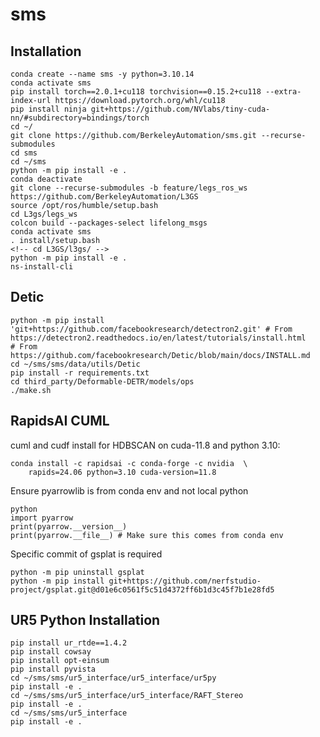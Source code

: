 # sms

## Installation
```
conda create --name sms -y python=3.10.14
conda activate sms
pip install torch==2.0.1+cu118 torchvision==0.15.2+cu118 --extra-index-url https://download.pytorch.org/whl/cu118
pip install ninja git+https://github.com/NVlabs/tiny-cuda-nn/#subdirectory=bindings/torch
cd ~/
git clone https://github.com/BerkeleyAutomation/sms.git --recurse-submodules
cd sms
cd ~/sms
python -m pip install -e .
conda deactivate
git clone --recurse-submodules -b feature/legs_ros_ws https://github.com/BerkeleyAutomation/L3GS
source /opt/ros/humble/setup.bash
cd L3gs/legs_ws
colcon build --packages-select lifelong_msgs
conda activate sms
. install/setup.bash
<!-- cd L3GS/l3gs/ -->
python -m pip install -e .
ns-install-cli

```

## Detic
```
python -m pip install 'git+https://github.com/facebookresearch/detectron2.git' # From https://detectron2.readthedocs.io/en/latest/tutorials/install.html
# From https://github.com/facebookresearch/Detic/blob/main/docs/INSTALL.md
cd ~/sms/sms/data/utils/Detic
pip install -r requirements.txt
cd third_party/Deformable-DETR/models/ops
./make.sh
```

## RapidsAI CUML
cuml and cudf install for HDBSCAN on cuda-11.8 and python 3.10:

```
conda install -c rapidsai -c conda-forge -c nvidia  \                       
    rapids=24.06 python=3.10 cuda-version=11.8
```

Ensure pyarrowlib is from conda env and not local python
```
python
import pyarrow
print(pyarrow.__version__)
print(pyarrow.__file__) # Make sure this comes from conda env
```
<!-- Install detectron2
```
python -m pip install --user 'git+https://github.com/facebookresearch/detectron2.git'
``` -->
<!-- Install clip
```
 pip install git+https://github.com/openai/CLIP.git
``` -->

Specific commit of gsplat is required
```
python -m pip uninstall gsplat
python -m pip install git+https://github.com/nerfstudio-project/gsplat.git@d01e6c0561f5c51d4372ff6b1d3c45f7b1e28fd5
```

## UR5 Python Installation
```
pip install ur_rtde==1.4.2
pip install cowsay
pip install opt-einsum
pip install pyvista
cd ~/sms/sms/ur5_interface/ur5_interface/ur5py
pip install -e .
cd ~/sms/sms/ur5_interface/ur5_interface/RAFT_Stereo
pip install -e .
cd ~/sms/sms/ur5_interface
pip install -e .
```

